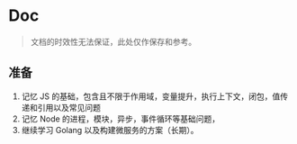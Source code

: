 # Doc

> 文档的时效性无法保证，此处仅作保存和参考。

## 准备
1. 记忆 JS 的基础，包含且不限于作用域，变量提升，执行上下文，闭包，值传递和引用以及常见问题
2. 记忆 Node 的进程，模块，异步，事件循环等基础问题，
3. 继续学习 Golang 以及构建微服务的方案（长期）。
